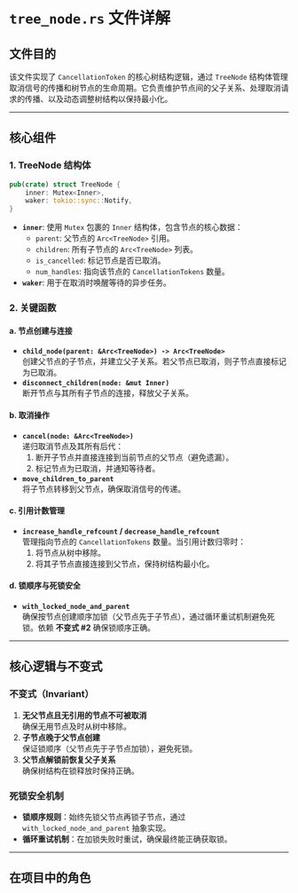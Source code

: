 # `tree_node.rs` 文件详解

## 文件目的
该文件实现了 `CancellationToken` 的核心树结构逻辑，通过 `TreeNode` 结构体管理取消信号的传播和树节点的生命周期。它负责维护节点间的父子关系、处理取消请求的传播、以及动态调整树结构以保持最小化。

---

## 核心组件

### 1. **TreeNode 结构体**
```rust
pub(crate) struct TreeNode {
    inner: Mutex<Inner>,
    waker: tokio::sync::Notify,
}
```
- **`inner`**: 使用 `Mutex` 包裹的 `Inner` 结构体，包含节点的核心数据：
  - `parent`: 父节点的 `Arc<TreeNode>` 引用。
  - `children`: 所有子节点的 `Arc<TreeNode>` 列表。
  - `is_cancelled`: 标记节点是否已取消。
  - `num_handles`: 指向该节点的 `CancellationTokens` 数量。
- **`waker`**: 用于在取消时唤醒等待的异步任务。

### 2. **关键函数**
#### a. **节点创建与连接**
- **`child_node(parent: &Arc<TreeNode>) -> Arc<TreeNode>`**  
  创建父节点的子节点，并建立父子关系。若父节点已取消，则子节点直接标记为已取消。
- **`disconnect_children(node: &mut Inner)`**  
  断开节点与其所有子节点的连接，释放父子关系。

#### b. **取消操作**
- **`cancel(node: &Arc<TreeNode>)`**  
  递归取消节点及其所有后代：
  1. 断开子节点并直接连接到当前节点的父节点（避免遗漏）。
  2. 标记节点为已取消，并通知等待者。
- **`move_children_to_parent`**  
  将子节点转移到父节点，确保取消信号的传递。

#### c. **引用计数管理**
- **`increase_handle_refcount` / `decrease_handle_refcount`**  
  管理指向节点的 `CancellationTokens` 数量。当引用计数归零时：
  1. 将节点从树中移除。
  2. 将其子节点直接连接到父节点，保持树结构最小化。

#### d. **锁顺序与死锁安全**
- **`with_locked_node_and_parent`**  
  确保按节点创建顺序加锁（父节点先于子节点），通过循环重试机制避免死锁。依赖 **不变式 #2** 确保锁顺序正确。

---

## 核心逻辑与不变式
### 不变式（Invariant）
1. **无父节点且无引用的节点不可被取消**  
   确保无用节点及时从树中移除。
2. **子节点晚于父节点创建**  
   保证锁顺序（父节点先于子节点加锁），避免死锁。
3. **父节点解锁前恢复父子关系**  
   确保树结构在锁释放时保持正确。

### 死锁安全机制
- **锁顺序规则**：始终先锁父节点再锁子节点，通过 `with_locked_node_and_parent` 抽象实现。
- **循环重试机制**：在加锁失败时重试，确保最终能正确获取锁。

---

## 在项目中的角色